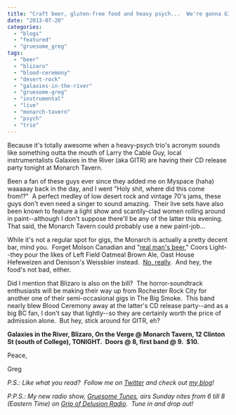 ```yaml
---
title: "Craft beer, gluten-free food and heavy psych...  We're gonna GITR done tonight!"
date: "2013-07-20"
categories: 
  - "blogs"
  - "featured"
  - "gruesome_greg"
tags: 
  - "beer"
  - "blizaro"
  - "blood-ceremony"
  - "desert-rock"
  - "galaxies-in-the-river"
  - "gruesome-greg"
  - "instrumental"
  - "live"
  - "monarch-tavern"
  - "psych"
  - "trio"
---
```


Because it's totally awesome when a heavy-psych trio's acronym sounds like something outta the mouth of Larry the Cable Guy, local instrumentalists Galaxies in the River (aka GITR) are having their CD release party tonight at Monarch Tavern.

Been a fan of these guys ever since they added me on Myspace (haha) waaaaay back in the day, and I went "Holy shit, where did this come from!?"  A perfect medley of low desert rock and vintage 70's jams, these guys don't even need a singer to sound amazing.  Their live sets have also been known to feature a light show and scantily-clad women rolling around in paint--although I don't suppose there'll be any of the latter this evening.  That said, the Monarch Tavern could probably use a new paint-job...

While it's not a regular spot for gigs, the Monarch is actually a pretty decent bar, mind you.  Forget Molson Canadian and "[real man's beer](http://gruesomeviews.com/2011/12/02/the-infamous-glen-benton-blue-moon-story/)," Coors Light--they pour the likes of Left Field Oatmeal Brown Ale, Oast House Hefeweizen and Denison's Weissbier instead.  [No, really](http://themonarchtavern.com/drink).  And hey, the food's not bad, either.

Did I mention that Blizaro is also on the bill?  The horror-soundtrack enthusiasts will be making their way up from Rochester Rock City for another one of their semi-occasional gigs in The Big Smoke.  This band nearly blew Blood Ceremony away at the latter's CD release party--and as a big BC fan, I don't say that lightly--so they are certainly worth the price of admission alone.  But hey, stick around for GITR, eh?

**Galaxies in the River, Blizaro, On the Verge @ Monarch Tavern, 12 Clinton St (south of College), TONIGHT.  Doors @ 8, first band @ 9.  $10.**

Peace,

Greg

_P.S.: Like what you read?  Follow me on [Twitter](http://twitter.com/gruesomeviews) and check out [my blog](http://gruesomeviews.com/)!_

_P.P.S.: My new radio show, [Gruesome Tunes](http://gruesomeviews.com/category/music/gruesome-tunes/), airs Sunday nites from 6 till 8 (Eastern Time) on [Grip of Delusion Radio](http://www.gripofdelusion.com/radio/).  Tune in and drop out!_
